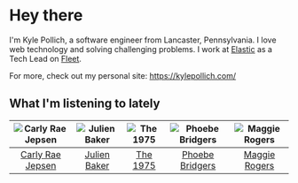 # Hey there


I'm Kyle Pollich, a software engineer from Lancaster, Pennsylvania. I love web technology and solving challenging problems.
I work at [Elastic](https://www.elastic.co/) as a Tech Lead on [Fleet](https://www.elastic.co/guide/en/fleet/current/fleet-overview.html).

For more, check out my personal site: https://kylepollich.com/

## What I'm listening to lately

<!-- begin artists -->
  |![Carly Rae Jepsen](https://i.scdn.co/image/ab6761610000f178358577f183465ae7698a53a7)|![Julien Baker](https://i.scdn.co/image/ab6761610000f17809239cf62ab2187c023fcee4)|![The 1975](https://i.scdn.co/image/ab6761610000f17889348336354096fd4e36ca73)|![Phoebe Bridgers](https://i.scdn.co/image/ab6761610000f178626686e362d30246e816cc5b)|![Maggie Rogers](https://i.scdn.co/image/ab6761610000f178c8167bcebaf508dc6c3459b1)|
  |:---:|:---:|:---:|:---:|:---:|
  |[Carly Rae Jepsen](https://open.spotify.com/artist/6sFIWsNpZYqfjUpaCgueju)|[Julien Baker](https://open.spotify.com/artist/12zbUHbPHL5DGuJtiUfsip)|[The 1975](https://open.spotify.com/artist/3mIj9lX2MWuHmhNCA7LSCW)|[Phoebe Bridgers](https://open.spotify.com/artist/1r1uxoy19fzMxunt3ONAkG)|[Maggie Rogers](https://open.spotify.com/artist/4NZvixzsSefsNiIqXn0NDe)|
<!-- end artists -->
